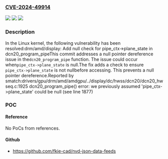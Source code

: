 ### [CVE-2024-49914](https://cve.mitre.org/cgi-bin/cvename.cgi?name=CVE-2024-49914)
![](https://img.shields.io/static/v1?label=Product&message=Linux&color=blue)
![](https://img.shields.io/static/v1?label=Version&message=1da177e4c3f4%3C%2068f75e6f08aa%20&color=brighgreen)
![](https://img.shields.io/static/v1?label=Vulnerability&message=n%2Fa&color=brighgreen)

### Description

In the Linux kernel, the following vulnerability has been resolved:drm/amd/display: Add null check for pipe_ctx->plane_state in dcn20_program_pipeThis commit addresses a null pointer dereference issue in the`dcn20_program_pipe` function. The issue could occur when`pipe_ctx->plane_state` is null.The fix adds a check to ensure `pipe_ctx->plane_state` is not nullbefore accessing. This prevents a null pointer dereference.Reported by smatch:drivers/gpu/drm/amd/amdgpu/../display/dc/hwss/dcn20/dcn20_hwseq.c:1925 dcn20_program_pipe() error: we previously assumed 'pipe_ctx->plane_state' could be null (see line 1877)

### POC

#### Reference
No PoCs from references.

#### Github
- https://github.com/fkie-cad/nvd-json-data-feeds

